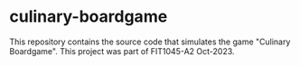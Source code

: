 # culinary-boardgame
This repository contains the source code that simulates the game "Culinary Boardgame". This project was part of FIT1045-A2 Oct-2023.
